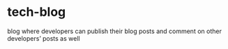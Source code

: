# tech-blog
blog where developers can publish their blog posts and comment on other developers’ posts as well

